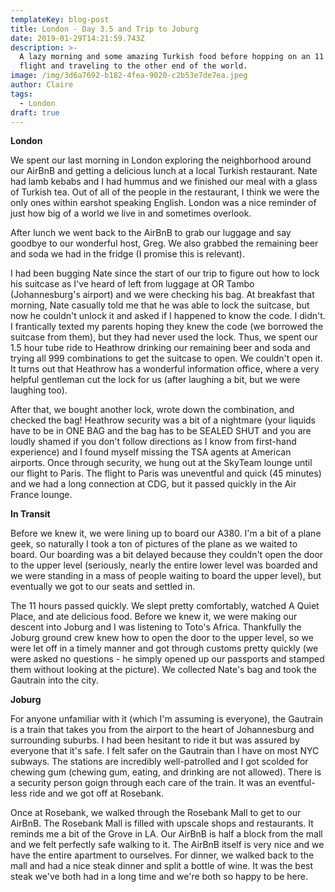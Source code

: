 ```yaml
---
templateKey: blog-post
title: London - Day 3.5 and Trip to Joburg
date: 2019-01-29T14:21:59.743Z
description: >-
  A lazy morning and some amazing Turkish food before hopping on an 11 hour
  flight and traveling to the other end of the world.
image: /img/3d6a7692-b182-4fea-9020-c2b53e7de7ea.jpeg
author: Claire
tags:
  - London
draft: true
---
```

**London**

We spent our last morning in London exploring the neighborhood around our AirBnB and getting a delicious lunch at a local Turkish restaurant.  Nate had lamb kebabs and I had hummus and we finished our meal with a glass of Turkish tea.  Out of all of the people in the restaurant, I think we were the only ones within earshot speaking English.  London was a nice reminder of just how big of a world we live in and sometimes overlook.

After lunch we went back to the AirBnB to grab our luggage and say goodbye to our wonderful host, Greg.  We also grabbed the remaining beer and soda we had in the fridge (I promise this is relevant).  

I had been bugging Nate since the start of our trip to figure out how to lock his suitcase as I've heard of left from luggage at OR Tambo (Johannesburg's airport) and we were checking his bag.  At breakfast that morning, Nate casually told me that he was able to lock the suitcase, but now he couldn't unlock it and asked if I happened to know the code.  I didn't.  I frantically texted my parents hoping they knew the code (we borrowed the suitcase from them), but they had never used the lock.  Thus, we spent our 1.5 hour tube ride to Heathrow drinking our remaining beer and soda and trying all 999 combinations to get the suitcase to open.  We couldn't open it.  It turns out that Heathrow has a wonderful information office, where a very helpful gentleman cut the lock for us (after laughing a bit, but we were laughing too).

After that, we bought another lock, wrote down the combination, and checked the bag!  Heathrow security was a bit of a nightmare (your liquids have to be in ONE BAG and the bag has to be SEALED SHUT and you are loudly shamed if you don't follow directions as I know from first-hand experience) and I found myself missing the TSA agents at American airports.  Once through security, we hung out at the SkyTeam lounge until our flight to Paris.  The flight to Paris was uneventful and quick (45 minutes) and we had a long connection at CDG, but it passed quickly in the Air France lounge.

**In Transit**

Before we knew it, we were lining up to board our A380.  I'm a bit of a plane geek, so naturally I took a ton of pictures of the plane as we waited to board.  Our boarding was a bit delayed because they couldn't open the door to the upper level (seriously, nearly the entire lower level was boarded and we were standing in a mass of people waiting to board the upper level), but eventually we got to our seats and settled in.

The 11 hours passed quickly.  We slept pretty comfortably, watched A Quiet Place, and ate delicious food.  Before we knew it, we were making our descent into Joburg and I was listening to Toto's Africa.  Thankfully the Joburg ground crew knew how to open the door to the upper level, so we were let off in a timely manner and got through customs pretty quickly (we were asked no questions - he simply opened up our passports and stamped them without looking at the picture). We collected Nate's bag and took the Gautrain into the city.

**Joburg**

For anyone unfamiliar with it (which I'm assuming is everyone), the Gautrain is a train that takes you from the airport to the heart of Johannesburg and surrounding suburbs.  I had been hesitant to ride it but was assured by everyone that it's safe.  I felt safer on the Gautrain than I have on most NYC subways.  The stations are incredibly well-patrolled and I got scolded for chewing gum (chewing gum, eating, and drinking are not allowed).  There is a security person goign through each care of the train.  It was an eventful-less ride and we got off at Rosebank.  

Once at Rosebank, we walked through the Rosebank Mall to get to our AirBnB.  The Rosebank Mall is filled with upscale shops and restaurants.  It reminds me a bit of the Grove in LA.  Our AirBnB is half a block from the mall and we felt perfectly safe walking to it.  The AirBnB itself is very nice and we have the entire apartment to ourselves.  For dinner, we walked back to the mall and had a nice steak dinner and split a bottle of wine.  It was the best steak we've both had in a long time and we're both so happy to be here.
